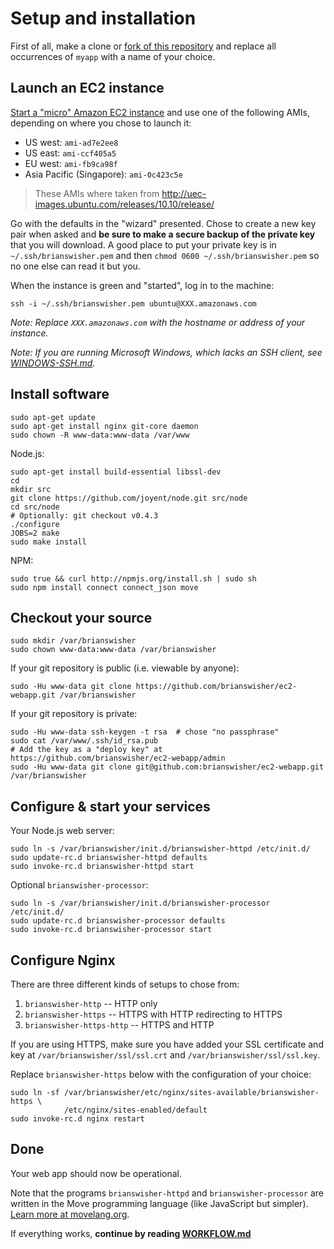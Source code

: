# Setup and installation

First of all, make a clone or [fork of this repository](http://help.github.com/fork-a-repo/) and replace all occurrences of `myapp` with a name of your choice.

## Launch an EC2 instance

[Start a "micro" Amazon EC2 instance](https://console.aws.amazon.com/ec2/home) and use one of the following AMIs, depending on where you chose to launch it:

- US west: `ami-ad7e2ee8`
- US east: `ami-ccf405a5`
- EU west: `ami-fb9ca98f`
- Asia Pacific (Singapore): `ami-0c423c5e`

> These AMIs where taken from <http://uec-images.ubuntu.com/releases/10.10/release/>

Go with the defaults in the "wizard" presented. Chose to create a new key pair when asked and **be sure to make a secure backup of the private key** that you will download. A good place to put your private key is in `~/.ssh/brianswisher.pem` and then `chmod 0600 ~/.ssh/brianswisher.pem` so no one else can read it but you.

When the instance is green and "started", log in to the machine:

    ssh -i ~/.ssh/brianswisher.pem ubuntu@XXX.amazonaws.com

*Note: Replace `XXX.amazonaws.com` with the hostname or address of your instance.*

*Note: If you are running Microsoft Windows, which lacks an SSH client, see [WINDOWS-SSH.md](WINDOWS-SSH.md#readme)*.

## Install software

    sudo apt-get update
    sudo apt-get install nginx git-core daemon
    sudo chown -R www-data:www-data /var/www

Node.js:

    sudo apt-get install build-essential libssl-dev
    cd
    mkdir src
    git clone https://github.com/joyent/node.git src/node
    cd src/node
    # Optionally: git checkout v0.4.3
    ./configure
    JOBS=2 make
    sudo make install

NPM:

    sudo true && curl http://npmjs.org/install.sh | sudo sh
    sudo npm install connect connect_json move


## Checkout your source

    sudo mkdir /var/brianswisher
    sudo chown www-data:www-data /var/brianswisher

If your git repository is public (i.e. viewable by anyone):

    sudo -Hu www-data git clone https://github.com/brianswisher/ec2-webapp.git /var/brianswisher

If your git repository is private:

    sudo -Hu www-data ssh-keygen -t rsa  # chose "no passphrase"
    sudo cat /var/www/.ssh/id_rsa.pub
    # Add the key as a "deploy key" at https://github.com/brianswisher/ec2-webapp/admin
    sudo -Hu www-data git clone git@github.com:brianswisher/ec2-webapp.git /var/brianswisher


## Configure & start your services

Your Node.js web server:

    sudo ln -s /var/brianswisher/init.d/brianswisher-httpd /etc/init.d/
    sudo update-rc.d brianswisher-httpd defaults
    sudo invoke-rc.d brianswisher-httpd start
    
Optional `brianswisher-processor`:
    
    sudo ln -s /var/brianswisher/init.d/brianswisher-processor /etc/init.d/
    sudo update-rc.d brianswisher-processor defaults
    sudo invoke-rc.d brianswisher-processor start


## Configure Nginx

There are three different kinds of setups to chose from:

1. `brianswisher-http` -- HTTP only
2. `brianswisher-https` -- HTTPS with HTTP redirecting to HTTPS
3. `brianswisher-https-http` -- HTTPS and HTTP

If you are using HTTPS, make sure you have added your SSL certificate and key at `/var/brianswisher/ssl/ssl.crt` and `/var/brianswisher/ssl/ssl.key`.

Replace `brianswisher-https` below with the configuration of your choice:

    sudo ln -sf /var/brianswisher/etc/nginx/sites-available/brianswisher-https \
                /etc/nginx/sites-enabled/default
    sudo invoke-rc.d nginx restart


## Done

Your web app should now be operational.

Note that the programs `brianswisher-httpd` and `brianswisher-processor` are written in the Move programming language (like JavaScript but simpler). [Learn more at movelang.org](http://movelang.org/).

If everything works, **continue by reading [WORKFLOW.md](https://github.com/rsms/ec2-webapp/blob/master/WORKFLOW.md#readme)**
